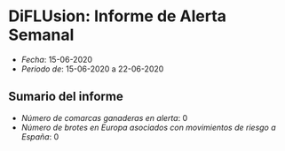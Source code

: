 # DiFLUsion: Informe de Alerta Semanal 

 - *Fecha*: 15-06-2020
 - *Periodo de*: 15-06-2020 a 22-06-2020

## Sumario del informe 
 - *Número de comarcas ganaderas en alerta*: 0
 - *Número de brotes en Europa asociados con movimientos de riesgo a España*: 0